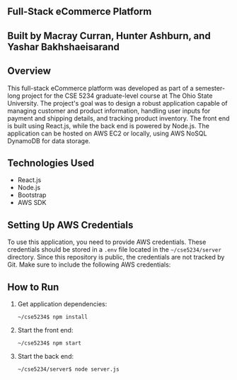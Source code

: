 ## Full-Stack eCommerce Platform
## Built by Macray Curran, Hunter Ashburn, and Yashar Bakhshaeisarand

## Overview

This full-stack eCommerce platform was developed as part of a semester-long project for the CSE 5234 graduate-level course at The Ohio State University. The project's goal was to design a robust application capable of managing customer and product information, handling user inputs for payment and shipping details, and tracking product inventory. The front end is built using React.js, while the back end is powered by Node.js. The application can be hosted on AWS EC2 or locally, using AWS NoSQL DynamoDB for data storage.

## Technologies Used

- React.js
- Node.js 
- Bootstrap
- AWS SDK


## Setting Up AWS Credentials

To use this application, you need to provide AWS credentials. These credentials should be stored in a `.env` file located in the `~/cse5234/server` directory. Since this repository is public, the credentials are not tracked by Git. Make sure to include the following AWS credentials:


## How to Run

1. Get application dependencies:

    ```
    ~/cse5234$ npm install
    ```

2. Start the front end:

    ```
    ~/cse5234$ npm start
    ```

3. Start the back end:

    ```
    ~/cse5234/server$ node server.js
    ```


